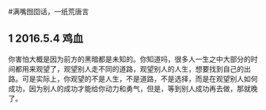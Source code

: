 #满嘴囫囵话，一纸荒唐言

## **1** 2016.5.4 鸡血

你害怕大概是因为前方的黑暗都是未知的。你知道吗，很多人一生之中大部分的时间都用来观望了，观望别人走不同的道路，观望别人的人生，想要找到自己的出路。可是实际上，你观望的不是人生，不是道路，不是选择，而是在观望别人如何成功，因为别人的成功才能给你动力和勇气，但是，等到别人成功再去做，那就晚了。


